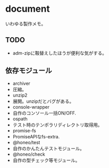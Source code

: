 # document
いわゆる製作メモ。

## TODO
* adm-zipに鞍替えしたほうが便利な気がする。

## 依存モジュール
* archiver
 * 圧縮。
* unzip2
 * 展開。unzipだとバグがある。
* console-wrapper
 * 自作のコンソール一括ON/OFF.
* ospath
 * テスト時のテンポラリディレクトリ取得用。
* promise-fs
 * PromiseAPIなfs-extra.
* @honeo/test
 * 自作のかんたんテストモジュール。
* @honeo/check
 * 自作の型チェック等モジュール。
